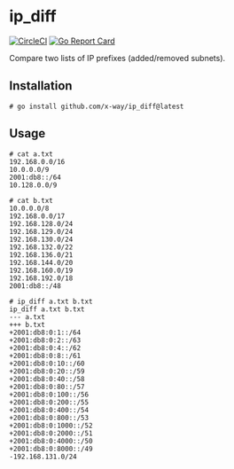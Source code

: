 # ip_diff
[![CircleCI](https://circleci.com/gh/x-way/ip_diff/tree/master.svg?style=svg)](https://circleci.com/gh/x-way/ip_diff/tree/master)
[![Go Report Card](https://goreportcard.com/badge/github.com/x-way/ip_diff)](https://goreportcard.com/report/github.com/x-way/ip_diff)

Compare two lists of IP prefixes (added/removed subnets).

## Installation

```
# go install github.com/x-way/ip_diff@latest
```

## Usage

```
# cat a.txt
192.168.0.0/16
10.0.0.0/9
2001:db8::/64
10.128.0.0/9

# cat b.txt
10.0.0.0/8
192.168.0.0/17
192.168.128.0/24
192.168.129.0/24
192.168.130.0/24
192.168.132.0/22
192.168.136.0/21
192.168.144.0/20
192.168.160.0/19
192.168.192.0/18
2001:db8::/48

# ip_diff a.txt b.txt
ip_diff a.txt b.txt
--- a.txt
+++ b.txt
+2001:db8:0:1::/64
+2001:db8:0:2::/63
+2001:db8:0:4::/62
+2001:db8:0:8::/61
+2001:db8:0:10::/60
+2001:db8:0:20::/59
+2001:db8:0:40::/58
+2001:db8:0:80::/57
+2001:db8:0:100::/56
+2001:db8:0:200::/55
+2001:db8:0:400::/54
+2001:db8:0:800::/53
+2001:db8:0:1000::/52
+2001:db8:0:2000::/51
+2001:db8:0:4000::/50
+2001:db8:0:8000::/49
-192.168.131.0/24
```
